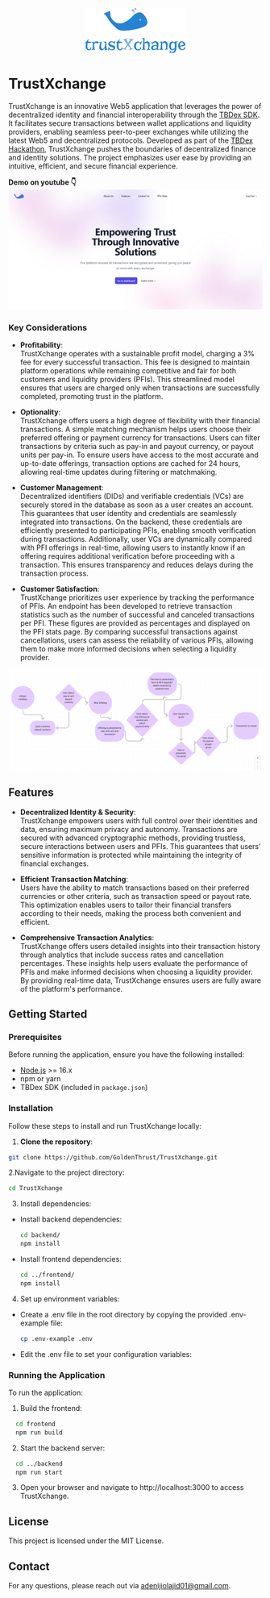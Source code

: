 <p align="center">
  <img src="trustxchange.png" alt="TrustXchange logo" />
</p>

# TrustXchange

TrustXchange is an innovative Web5 application that leverages the power of decentralized identity and financial interoperability through the [TBDex SDK](https://tbdex.io/). It facilitates secure transactions between wallet applications and liquidity providers, enabling seamless peer-to-peer exchanges while utilizing the latest Web5 and decentralized protocols. Developed as part of the [TBDex Hackathon](https://www.tbdex.io/hackathon), TrustXchange pushes the boundaries of decentralized finance and identity solutions. The project emphasizes user ease by providing an intuitive, efficient, and secure financial experience.

**Demo on youtube 👇**
[![Youtube Demo](./landing_page.png)](https://youtu.be/HdXSWXRA1qg?si=AXldayhUNIIwf5cU)

### Key Considerations

- **Profitability**:  
  TrustXchange operates with a sustainable profit model, charging a 3% fee for every successful transaction. This fee is designed to maintain platform operations while remaining competitive and fair for both customers and liquidity providers (PFIs). This streamlined model ensures that users are charged only when transactions are successfully completed, promoting trust in the platform.

- **Optionality**:  
  TrustXchange offers users a high degree of flexibility with their financial transactions. A simple matching mechanism helps users choose their preferred offering or payment currency for transactions. Users can filter transactions by criteria such as pay-in and payout currency, or payout units per pay-in. To ensure users have access to the most accurate and up-to-date offerings, transaction options are cached for 24 hours, allowing real-time updates during filtering or matchmaking.

- **Customer Management**:  
  Decentralized identifiers (DIDs) and verifiable credentials (VCs) are securely stored in the database as soon as a user creates an account. This guarantees that user identity and credentials are seamlessly integrated into transactions. On the backend, these credentials are efficiently presented to participating PFIs, enabling smooth verification during transactions. Additionally, user VCs are dynamically compared with PFI offerings in real-time, allowing users to instantly know if an offering requires additional verification before proceeding with a transaction. This ensures transparency and reduces delays during the transaction process.

- **Customer Satisfaction**:  
  TrustXchange prioritizes user experience by tracking the performance of PFIs. An endpoint has been developed to retrieve transaction statistics such as the number of successful and canceled transactions per PFI. These figures are provided as percentages and displayed on the PFI stats page. By comparing successful transactions against cancellations, users can assess the reliability of various PFIs, allowing them to make more informed decisions when selecting a liquidity provider.

![White Board](roadmap.png)


## Features

- **Decentralized Identity & Security**:  
  TrustXchange empowers users with full control over their identities and data, ensuring maximum privacy and autonomy. Transactions are secured with advanced cryptographic methods, providing trustless, secure interactions between users and PFIs. This guarantees that users’ sensitive information is protected while maintaining the integrity of financial exchanges.

- **Efficient Transaction Matching**:  
  Users have the ability to match transactions based on their preferred currencies or other criteria, such as transaction speed or payout rate. This optimization enables users to tailor their financial transfers according to their needs, making the process both convenient and efficient.

- **Comprehensive Transaction Analytics**:  
  TrustXchange offers users detailed insights into their transaction history through analytics that include success rates and cancellation percentages. These insights help users evaluate the performance of PFIs and make informed decisions when choosing a liquidity provider. By providing real-time data, TrustXchange ensures users are fully aware of the platform's performance.

## Getting Started

### Prerequisites

Before running the application, ensure you have the following installed:

- [Node.js](https://nodejs.org/en/) >= 16.x
- npm or yarn
- TBDex SDK (included in `package.json`)

### Installation

Follow these steps to install and run TrustXchange locally:

1. **Clone the repository**:
  ```bash
  git clone https://github.com/GoldenThrust/TrustXchange.git
  ```
2.Navigate to the project directory:
  ```bash
  cd TrustXchange
  ```
3. Install dependencies:
  - Install backend dependencies:
    ```bash
    cd backend/
    npm install
    ```
  - Install frontend dependencies:
    ```bash
    cd ../frontend/
    npm install
    ```
4. Set up environment variables:
- Create a .env file in the root directory by copying the provided .env-example file:
  ``` bash
  cp .env-example .env
  ```
- Edit the .env file to set your configuration variables:

### Running the Application
  To run the application:
  1. Build the frontend:
  ```bash
    cd frontend
    npm run build
  ```
  2. Start the backend server:
  ```bash
    cd ../backend
    npm run start
  ```
3. Open your browser and navigate to http://localhost:3000 to access TrustXchange.


## License
This project is licensed under the MIT License.

## Contact
For any questions, please reach out via [adenijiolajid01@gmail.com](adenijiolajid01@gmail.com).